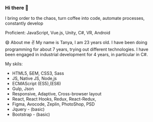 ### Hi there 👋
I bring order to the chaos, turn coffee into code, automate processes, constantly develop

Proficient: JavaScript, Vue.js, Unity, C#, VR, Android

😄 About me
✌️ My name is Tanya, I am 23 years old. I have been doing programming for about 7 years, trying out different technologies. I have been engaged in industrial development for 4 years, in particular in C#.

My skils:
 - HTML5, БЕМ, CSS3, Sass
 - JS, Native JS, Node,js
 - ECMAScript (ES5),(ES6)
 - Gulp, Json
 - Responsive, Adaptive, Cross-browser layout
 - React, React Hooks, Redux, React-Redux,
 - Figma, Avocode, Zeplin, PhotoShop, PSD
 - Jquery - (basic)
 - Bootstrap - (basic)
